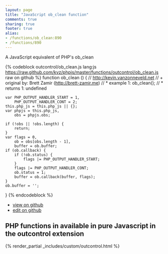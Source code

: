 ```yaml
---
layout: page
title: "JavaScript ob_clean function"
comments: true
sharing: true
footer: true
alias:
- /functions/ob_clean:890
- /functions/890
---
```

<!-- Generated by Rakefile:build -->
A JavaScript equivalent of PHP's ob_clean

{% codeblock outcontrol/ob_clean.js lang:js https://raw.github.com/kvz/phpjs/master/functions/outcontrol/ob_clean.js raw on github %}
function ob_clean () {
    // http://kevin.vanzonneveld.net
    // +   original by: Brett Zamir (http://brett-zamir.me)
    // *     example 1: ob_clean();
    // *     returns 1: undefined

    var PHP_OUTPUT_HANDLER_START = 1,
        PHP_OUTPUT_HANDLER_CONT = 2;
    this.php_js = this.php_js || {};
    var phpjs = this.php_js,
        obs = phpjs.obs;

    if (!obs || !obs.length) {
        return;
    }
    var flags = 0,
        ob = obs[obs.length - 1],
        buffer = ob.buffer;
    if (ob.callback) {
        if (!ob.status) {
            flags |= PHP_OUTPUT_HANDLER_START;
        }
        flags |= PHP_OUTPUT_HANDLER_CONT;
        ob.status = 1;
        buffer = ob.callback(buffer, flags);
    }
    ob.buffer = '';
}
{% endcodeblock %}

 - [view on github](https://github.com/kvz/phpjs/blob/master/functions/outcontrol/ob_clean.js)
 - [edit on github](https://github.com/kvz/phpjs/edit/master/functions/outcontrol/ob_clean.js)

## PHP functions in available in pure Javascript in the outcontrol extension
{% render_partial _includes/custom/outcontrol.html %}
